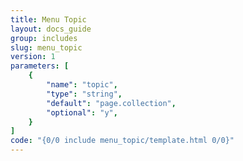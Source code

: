 ```yaml
---
title: Menu Topic
layout: docs_guide
group: includes
slug: menu_topic
version: 1
parameters: [
	{
		"name": "topic",
		"type": "string",
		"default": "page.collection",
		"optional": "y",
	}
]
code: "{0/0 include menu_topic/template.html 0/0}"
---
```

